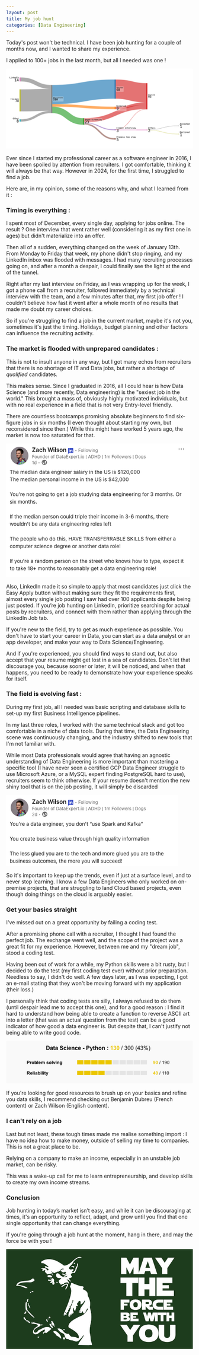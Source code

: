 ```yaml
---
layout: post
title: My job hunt 
categories: [Data Engineering]
---
```


Today's post won't be technical.
I have been job hunting for a couple of months now, and I wanted to share my experience.

I applied to 100+ jobs in the last month, but all I needed was one !

![Job hunting 1](/images/posts/2025/02/job-hunt1.png)

Ever since I started my professional career as a software engineer in 2016, I have been spoiled by attention from recruiters. I got comfortable, thinking it will always be that way.
However in 2024, for the first time, I struggled to find a job.

Here are, in my opinion, some of the reasons why, and what I learned from it : 

### Timing is everything : 

I spent most of December, every single day, applying for jobs online. The result ? One interview that went rather well (considering it as my first one in ages) but didn't materialize into an offer.

Then all of a sudden, everything changed on the week of January 13th. From Monday to Friday that week, my phone didn't stop ringing, and my LinkedIn inbox was flooded with messages. I had many recruiting processes going on, and after a month a despair, I could finally see the light at the end of the tunnel. 

Right after my last interview on Friday, as I was wrapping up for the week, I got a phone call from a recruiter, followed immediately by a technical interview with the team, and a few minutes after that, my first job offer ! I couldn't believe how fast it went after a whole month of no results that made me doubt my career choices.

So if you're struggling to find a job in the current market, maybe it's not you, sometimes it's just the timing. Holidays, budget planning and other factors can influence the recruiting activity.

### The market is flooded with unprepared candidates : 

This is not to insult anyone in any way, but I got many echos from recruiters that there is no shortage of IT and Data jobs, but rather a shortage of _qualified_ candidates.

This makes sense. Since I graduated in 2016, all I could hear is how Data Science (and more recently, Data engineering) is the "sexiest job in the world." This brought a mass of, obviously highly motivated individuals, but with no real experience in a field that is not very Entry-level friendly. 

There are countless bootcamps promising absolute beginners to find six-figure jobs in six months (I even thought about starting my own, but reconsidered since then.) While this might have worked 5 years ago, the market is now too saturated for that.

![Job hunting 2](/images/posts/2025/02/job-hunt2.png)

Also, LinkedIn made it so simple to apply that most candidates just click the Easy Apply button without making sure they fit the requirements first, almost every single job posting I saw had over 100 applicants despite being just posted. If you’re job hunting on LinkedIn, prioritize searching for actual posts by recruiters, and connect with them rather than applying through the LinkedIn Job tab. 

If you're new to the field, try to get as much experience as possible. You don't have to start your career in Data, you can start as a data analyst or an app developer, and make your way to Data Science/Engineering.

And if you're experienced, you should find ways to stand out, but also accept that your resume might get lost in a sea of candidates. Don't let that discourage you, because sooner or later, it will be noticed, and when that happens, you need to be ready to demonstrate how your experience speaks for itself. 


### The field is evolving fast :

During my first job, all I needed was basic scripting and database skills to set-up my first Business Intelligence pipelines.

In my last three roles, I worked with the same technical stack and got too comfortable in a niche of data tools. During that time, the Data Engineering scene was continuously changing, and the industry shifted to new tools that I'm not familiar with. 

While most Data professionals would agree that having an agnostic understanding of Data Engineering is more important than mastering a specific tool (I have never seen a certified GCP Data Engineer struggle to use Microsoft Azure, or a MySQL expert finding PostgreSQL hard to use), recruiters seem to think otherwise. If your resume doesn't mention the new shiny tool that is on the job posting, it will simply be discarded

![Job hunting 3](/images/posts/2025/02/job-hunt3.png)

So it's important to keep up the trends, even if just at a surface level, and to never stop learning. I know a few Data Engineers who only worked on on-premise projects, that are struggling to land Cloud based projects, even though doing things on the cloud is arguably easier. 


### Get your basics straight

I've missed out on a great opportunity by failing a coding test.

After a promising phone call with a recruiter, I thought I had found the perfect job. The exchange went well, and the scope of the project was a great fit for my experience. However, between me and my "dream job", stood a coding test. 

Having been out of work for a while, my Python skills were a bit rusty, but I decided to do the test (my first coding test ever) without prior preparation. Needless to say, I didn't do well. A few days later, as I was expecting, I got an e-mail stating that they won't be moving forward with my application (their loss.) 

I personally think that coding tests are silly, I always refused to do them (until despair lead me to accept this one), and for a good reason : I find it hard to understand how being able to create a function to reverse ASCII art into a letter (that was an actual question from the test) can be a good indicator of how good a data engineer is. But despite that, I can't justify not being able to write good code.

![Job hunting 4](/images/posts/2025/02/job-hunt4.png)

If you're looking for good resources to brush up on your basics and refine you data skills, I recommend checking out Benjamin Dubreu (French content) or Zach Wilson (English content).

### I can't rely on a job

Last but not least, these tough times made me realise something import : I have no idea how to make money, outside of selling my time to companies. This is not a great place to be.

Relying on a company to make an income, especially in an unstable job market, can be risky.

This was a wake-up call for me to learn entrepreneurship, and develop skills to create my own income streams. 

### Conclusion 

Job hunting in today’s market isn’t easy, and while it can be discouraging at times, it's an opportunity to reflect, adapt, and grow until you find that one single opportunity that can change everything.

If you're going through a job hunt at the moment, hang in there, and may the force be with you !

![Job hunting 5](/images/posts/2025/02/job-hunt5.png)
